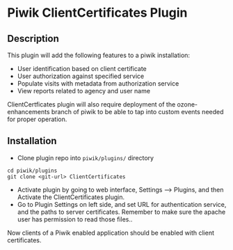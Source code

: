 # Piwik ClientCertificates Plugin

## Description

This plugin will add the following features to a piwik installation:

 * User identification based on client certificate
 * User authorization against specified service
 * Populate visits with metadata from authorization service
 * View reports related to agency and user name


ClientCertficates plugin will also require deployment of the ozone-enhancements branch of piwik to be able to tap into custom events needed for proper operation.

## Installation

* Clone plugin repo into `piwik/plugins/` directory 
```
cd piwik/plugins
git clone <git-url> ClientCertificates
```

* Activate plugin by going to web interface, Settings --> Plugins, and then Activate the ClientCertificates plugin.
* Go to Plugin Settings on left side, and set URL for authentication service, and the paths to server certificates. Remember to make sure the apache user has permission to read those files..

Now clients of a Piwik enabled application should be enabled with client certificates.